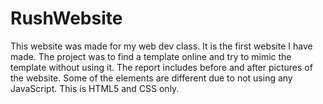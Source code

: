# RushWebsite
This website was made for my web dev class. It is the first website I have made.
The project was to find a template online and try to mimic the template without using it.
The report includes before and after pictures of the website. Some of the elements are different
due to not using any JavaScript. This is HTML5 and CSS only.
